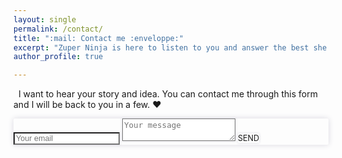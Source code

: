 ```yaml
---
layout: single
permalink: /contact/
title: ":mail: Contact me :enveloppe:"
excerpt: "Zuper Ninja is here to listen to you and answer the best she can."
author_profile: true

---
```




&nbsp;
I want to hear your story and idea. You can contact me through this form and I will be back to you in a few. :heart:
&nbsp;


<form method="POST" action="https://formspree.io/annecamille.gilbert@gmail.com" style="background: transparent;box-shadow: 0px 0px 10px #d9d8e0;border-radius: 2px;">
  <input name="email" placeholder="Your email" style="font-size: 0.9em;box-shadow: 0px 0px 4px #d9d8e0;" type="email">
  <input name="_subject" value="Formulaire de contact ZuperNinja" type="hidden">
  <textarea name="message" placeholder="Your message" style="font-size: 0.9em;box-shadow: 0px 0px 4px #d9d8e0;"></textarea>
  <btn type="submit" style="font-size: 0.9em;box-shadow: 0px 0px 4px #d9d8e0;">SEND</button>
</form>

